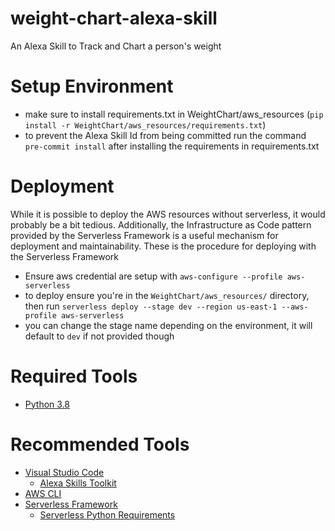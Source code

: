 # weight-chart-alexa-skill
An Alexa Skill to Track and Chart a person's weight


# Setup Environment
- make sure to install requirements.txt in WeightChart/aws_resources (`pip install -r WeightChart/aws_resources/requirements.txt`)
- to prevent the Alexa Skill Id from being committed run the command `pre-commit install` after installing the requirements in requirements.txt

# Deployment
While it is possible to deploy the AWS resources without serverless, it would probably be a bit tedious. Additionally, the Infrastructure as Code pattern provided by the Serverless Framework is a useful mechanism for deployment and maintainability. These is the procedure for deploying with the Serverless Framework
- Ensure aws credential are setup with `aws-configure --profile aws-serverless`
- to deploy ensure you're in the `WeightChart/aws_resources/` directory, then run `serverless deploy --stage dev --region us-east-1 --aws-profile aws-serverless`
- you can change the stage name depending on the environment, it will default to `dev` if not provided though

# Required Tools
- [Python 3.8](https://www.python.org/)


# Recommended Tools
- [Visual Studio Code](https://code.visualstudio.com/)
	- [Alexa Skills Toolkit](https://marketplace.visualstudio.com/items?itemName=ask-toolkit.alexa-skills-kit-toolkit)
- [AWS CLI](https://aws.amazon.com/cli/)
- [Serverless Framework](https://www.serverless.com/)
	- [Serverless Python Requirements](https://www.serverless.com/plugins/serverless-python-requirements)
	
